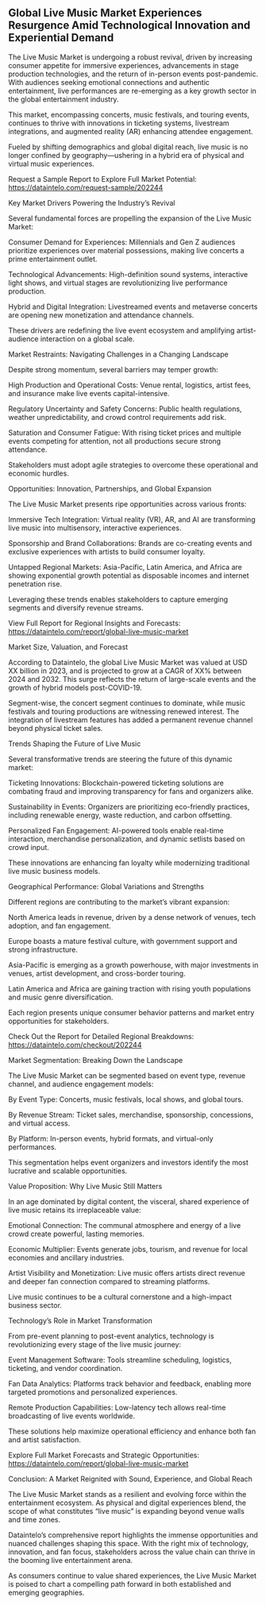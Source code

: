 ## Global Live Music Market Experiences Resurgence Amid Technological Innovation and Experiential Demand

The Live Music Market is undergoing a robust revival, driven by increasing consumer appetite for immersive experiences, advancements in stage production technologies, and the return of in-person events post-pandemic. With audiences seeking emotional connections and authentic entertainment, live performances are re-emerging as a key growth sector in the global entertainment industry.

This market, encompassing concerts, music festivals, and touring events, continues to thrive with innovations in ticketing systems, livestream integrations, and augmented reality (AR) enhancing attendee engagement.

Fueled by shifting demographics and global digital reach, live music is no longer confined by geography—ushering in a hybrid era of physical and virtual music experiences.

Request a Sample Report to Explore Full Market Potential:
https://dataintelo.com/request-sample/202244

Key Market Drivers Powering the Industry’s Revival

Several fundamental forces are propelling the expansion of the Live Music Market:

Consumer Demand for Experiences: Millennials and Gen Z audiences prioritize experiences over material possessions, making live concerts a prime entertainment outlet.

Technological Advancements: High-definition sound systems, interactive light shows, and virtual stages are revolutionizing live performance production.

Hybrid and Digital Integration: Livestreamed events and metaverse concerts are opening new monetization and attendance channels.

These drivers are redefining the live event ecosystem and amplifying artist-audience interaction on a global scale.

Market Restraints: Navigating Challenges in a Changing Landscape

Despite strong momentum, several barriers may temper growth:

High Production and Operational Costs: Venue rental, logistics, artist fees, and insurance make live events capital-intensive.

Regulatory Uncertainty and Safety Concerns: Public health regulations, weather unpredictability, and crowd control requirements add risk.

Saturation and Consumer Fatigue: With rising ticket prices and multiple events competing for attention, not all productions secure strong attendance.

Stakeholders must adopt agile strategies to overcome these operational and economic hurdles.

Opportunities: Innovation, Partnerships, and Global Expansion

The Live Music Market presents ripe opportunities across various fronts:

Immersive Tech Integration: Virtual reality (VR), AR, and AI are transforming live music into multisensory, interactive experiences.

Sponsorship and Brand Collaborations: Brands are co-creating events and exclusive experiences with artists to build consumer loyalty.

Untapped Regional Markets: Asia-Pacific, Latin America, and Africa are showing exponential growth potential as disposable incomes and internet penetration rise.

Leveraging these trends enables stakeholders to capture emerging segments and diversify revenue streams.

View Full Report for Regional Insights and Forecasts:
https://dataintelo.com/report/global-live-music-market

Market Size, Valuation, and Forecast

According to Dataintelo, the global Live Music Market was valued at USD XX billion in 2023, and is projected to grow at a CAGR of XX% between 2024 and 2032. This surge reflects the return of large-scale events and the growth of hybrid models post-COVID-19.

Segment-wise, the concert segment continues to dominate, while music festivals and touring productions are witnessing renewed interest. The integration of livestream features has added a permanent revenue channel beyond physical ticket sales.

Trends Shaping the Future of Live Music

Several transformative trends are steering the future of this dynamic market:

Ticketing Innovations: Blockchain-powered ticketing solutions are combating fraud and improving transparency for fans and organizers alike.

Sustainability in Events: Organizers are prioritizing eco-friendly practices, including renewable energy, waste reduction, and carbon offsetting.

Personalized Fan Engagement: AI-powered tools enable real-time interaction, merchandise personalization, and dynamic setlists based on crowd input.

These innovations are enhancing fan loyalty while modernizing traditional live music business models.

Geographical Performance: Global Variations and Strengths

Different regions are contributing to the market’s vibrant expansion:

North America leads in revenue, driven by a dense network of venues, tech adoption, and fan engagement.

Europe boasts a mature festival culture, with government support and strong infrastructure.

Asia-Pacific is emerging as a growth powerhouse, with major investments in venues, artist development, and cross-border touring.

Latin America and Africa are gaining traction with rising youth populations and music genre diversification.

Each region presents unique consumer behavior patterns and market entry opportunities for stakeholders.

Check Out the Report for Detailed Regional Breakdowns:
https://dataintelo.com/checkout/202244

Market Segmentation: Breaking Down the Landscape

The Live Music Market can be segmented based on event type, revenue channel, and audience engagement models:

By Event Type: Concerts, music festivals, local shows, and global tours.

By Revenue Stream: Ticket sales, merchandise, sponsorship, concessions, and virtual access.

By Platform: In-person events, hybrid formats, and virtual-only performances.

This segmentation helps event organizers and investors identify the most lucrative and scalable opportunities.

Value Proposition: Why Live Music Still Matters

In an age dominated by digital content, the visceral, shared experience of live music retains its irreplaceable value:

Emotional Connection: The communal atmosphere and energy of a live crowd create powerful, lasting memories.

Economic Multiplier: Events generate jobs, tourism, and revenue for local economies and ancillary industries.

Artist Visibility and Monetization: Live music offers artists direct revenue and deeper fan connection compared to streaming platforms.

Live music continues to be a cultural cornerstone and a high-impact business sector.

Technology’s Role in Market Transformation

From pre-event planning to post-event analytics, technology is revolutionizing every stage of the live music journey:

Event Management Software: Tools streamline scheduling, logistics, ticketing, and vendor coordination.

Fan Data Analytics: Platforms track behavior and feedback, enabling more targeted promotions and personalized experiences.

Remote Production Capabilities: Low-latency tech allows real-time broadcasting of live events worldwide.

These solutions help maximize operational efficiency and enhance both fan and artist satisfaction.

Explore Full Market Forecasts and Strategic Opportunities:
https://dataintelo.com/report/global-live-music-market

Conclusion: A Market Reignited with Sound, Experience, and Global Reach

The Live Music Market stands as a resilient and evolving force within the entertainment ecosystem. As physical and digital experiences blend, the scope of what constitutes “live music” is expanding beyond venue walls and time zones.

Dataintelo’s comprehensive report highlights the immense opportunities and nuanced challenges shaping this space. With the right mix of technology, innovation, and fan focus, stakeholders across the value chain can thrive in the booming live entertainment arena.

As consumers continue to value shared experiences, the Live Music Market is poised to chart a compelling path forward in both established and emerging geographies.

